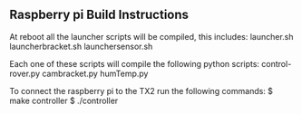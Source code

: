 ## Raspberry pi Build Instructions
At reboot all the launcher scripts will be compiled, this includes:
  launcher.sh
  launcherbracket.sh
  launchersensor.sh

Each one of these scripts will compile the following python scripts:
  control-rover.py
  cambracket.py
  humTemp.py

To connect the raspberry pi to the TX2 run the following commands:
  $ make controller
  $ ./controller

